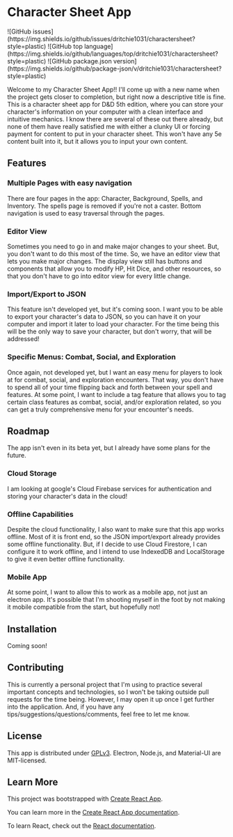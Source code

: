 # Character Sheet App

<div style="display: flex; flex-direction: row; justify-content: space-around">
![GitHub issues](https://img.shields.io/github/issues/dritchie1031/charactersheet?style=plastic)
![GitHub top language](https://img.shields.io/github/languages/top/dritchie1031/charactersheet?style=plastic)
![GitHub package.json version](https://img.shields.io/github/package-json/v/dritchie1031/charactersheet?style=plastic)
</div>

Welcome to my Character Sheet App!! I'll come up with a new name when the project gets closer to completion, but right now a descriptive title is fine. This is a character sheet app for D&D 5th edition, where you can store your character's information on your computer with a clean interface and intuitive mechanics. I know there are several of these out there already, but none of them have really satisfied me with either a clunky UI or forcing payment for content to put in your character sheet. This won't have any 5e content built into it, but it allows you to input your own content. 

## Features

### Multiple Pages with easy navigation

There are four pages in the app: Character, Background, Spells, and Inventory. The spells page is removed if you're not a caster. Bottom navigation is used to easy traversal through the pages. 

### Editor View

Sometimes you need to go in and make major changes to your sheet. But, you don't want to do this most of the time. So, we have an editor view that lets you make major changes. The display view still has buttons and components that allow you to modify HP, Hit Dice, and other resources, so that you don't have to go into editor view for every little change.

### Import/Export to JSON

This feature isn't developed yet, but it's coming soon. I want you to be able to export your character's data to JSON, so you can have it on your computer and import it later to load your character. For the time being this will be the only way to save your character, but don't worry, that will be addressed! 

### Specific Menus: Combat, Social, and Exploration

Once again, not developed yet, but I want an easy menu for players to look at for combat, social, and exploration encounters. That way, you don't have to spend all of your time flipping back and forth between your spell and features. At some point, I want to include a tag feature that allows you to tag certain class features as combat, social, and/or exploration related, so you can get a truly comprehensive menu for your encounter's needs.

## Roadmap

The app isn't even in its beta yet, but I already have some plans for the future.

### Cloud Storage

I am looking at google's Cloud Firebase services for authentication and storing your character's data in the cloud! 

### Offline Capabilities

Despite the cloud functionality, I also want to make sure that this app works offline. Most of it is front end, so the JSON import/export already provides some offline functionality. But, if I decide to use Cloud Firestore, I can configure it to work offline, and I intend to use IndexedDB and LocalStorage to give it even better offline functionality.

### Mobile App

At some point, I want to allow this to work as a mobile app, not just an electron app. It's possible that I'm shooting myself in the foot by not making it mobile compatible from the start, but hopefully not!

## Installation

Coming soon!

## Contributing

This is currently a personal project that I'm using to practice several important concepts and technologies, so I won't be taking outside pull requests for the time being. However, I may open it up once I get further into the application. And, if you have any tips/suggestions/questions/comments, feel free to let me know.

## License

This app is distributed under [GPLv3](https://www.gnu.org/licenses/gpl-3.0.en.html). 
Electron, Node.js, and Material-UI are MIT-licensed.

## Learn More

This project was bootstrapped with [Create React App](https://github.com/facebook/create-react-app).

You can learn more in the [Create React App documentation](https://facebook.github.io/create-react-app/docs/getting-started).

To learn React, check out the [React documentation](https://reactjs.org/).